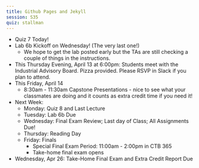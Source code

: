 ```yaml
---
title: Github Pages and Jekyll
session: S35
quiz: stallman
---
```


* Quiz 7 Today!
* Lab 6b Kickoff on Wednesday! (The very last one!)
    * We hope to get the lab posted early but the TAs are still checking a couple of things in the instructions.
* This Thursday Evening, April 13 at 6:00pm: Students meet with the Industrial Advisory Board. Pizza provided. Please RSVP in Slack if you plan to attend.
* This Friday, April 14
    * 8:30am - 11:30am Capstone Presentations - nice to see what your classmates are doing and it counts as extra credit time if you need it!
* Next Week:
    * Monday: Quiz 8 and Last Lecture
    * Tuesday: Lab 6b Due
    * Wednesday: Final Exam Review; Last day of Class; All Assignments Due!
    * Thursday: Reading Day
    * Friday: Finals
        * Special Final Exam Period: 11:00am - 2:00pm in CTB 365
        * Take-home final exam opens
* Wednesday, Apr 26: Take-Home Final Exam and Extra Credit Report Due
